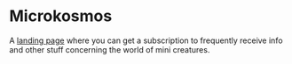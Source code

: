 # Microkosmos

A <a href="https://microkosmos.netlify.app/" rel="noopener">landing page</a> where you can get a subscription to frequently receive info and other stuff concerning the world of mini creatures.
